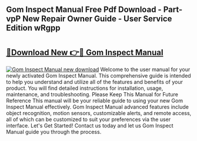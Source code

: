 ## Gom Inspect Manual Free Pdf Download - Part-vpP New Repair Owner Guide - User Service Edition wRgpp

# <h2><a href="http://bc13121.oget.top/?id=Gom+Inspect+Manual">🔗Download New 👉🔴 Gom Inspect Manual</a></h2>

[![Gom Inspect Manual new download](https://i.imgur.com/5g1atiW.png)](http://bc13121.oget.top/?id=Gom+Inspect+Manual)
Welcome to the user manual for your newly activated Gom Inspect Manual. This comprehensive guide is intended to help you understand and utilize all of the features and benefits of your product. You will find detailed instructions for installation, usage, maintenance, and troubleshooting. Please Keep This Manual for Future Reference This manual will be your reliable guide to using your new Gom Inspect Manual effectively. Gom Inspect Manual advanced features include object recognition, motion sensors, customizable alerts, and remote access, all of which can be customized to suit your preferences via the user interface. Let's Get Started! Contact us today and let us Gom Inspect Manual guide you through the process.
